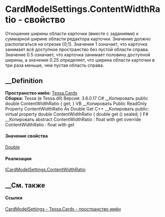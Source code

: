 # CardModelSettings.ContentWidthRatio - свойство
Отношение ширины области карточки (вместе с заданиями) к суммарной ширине
области редактора карточки. Значение должно располагаться на отрезке [0;1].
Значение 1 означает, что карточка занимает всё доступное пространство без
пустой области справа. Значение 0.5 означает, что карточка занимает половину
доступной ширины, а значение 0.25 определяет, что ширина области карточки в
три раза меньше, чем пустая область справа.
## __Definition
 **Пространство имён:** [Tessa.Cards](N_Tessa_Cards.htm)  
 **Сборка:** Tessa (в Tessa.dll) Версия: 3.6.0.17
C# __Копировать
     public double ContentWidthRatio { get; }
VB __Копировать
     Public ReadOnly Property ContentWidthRatio As Double
    	Get
C++ __Копировать
     public:
    virtual property double ContentWidthRatio {
    	double get () sealed;
    }
F# __Копировать
     abstract ContentWidthRatio : float with get
    override ContentWidthRatio : float with get
#### Значение свойства
[Double](https://learn.microsoft.com/dotnet/api/system.double)
#### Реализации
[ICardModelSettings.ContentWidthRatio](P_Tessa_Cards_ICardModelSettings_ContentWidthRatio.htm)  
##  __См. также
#### Ссылки
[CardModelSettings - ](T_Tessa_Cards_CardModelSettings.htm)
[Tessa.Cards - пространство имён](N_Tessa_Cards.htm)
